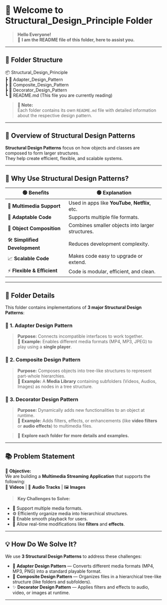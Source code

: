 # 📂 **Welcome to Structural_Design_Principle Folder**

> **Hello Everyone!**  
> 📜 **I am the README file of this folder, here to assist you.**

---

## 📁 **Folder Structure**


📦 Structural_Design_Principle    
 ┣ 📂 Adapter_Design_Pattern     
 ┣ 📂 Composite_Design_Pattern    
 ┣ 📂 Decorator_Design_Pattern    
 ┗ 📄 README.md (This file you are currently reading)


> **📝 Note:**  
> Each folder contains its own `README.md` file with detailed information about the respective design pattern.

---

## 📘 **Overview of Structural Design Patterns**

**Structural Design Patterns** focus on how objects and classes are composed to form larger structures.  
They help create efficient, flexible, and scalable systems.

---

## 🚀 **Why Use Structural Design Patterns?**

| 🟢 **Benefits**             | 🟢 **Explanation**                                 |
|---------------------------|---------------------------------------------------|
| 🎥 **Multimedia Support**   | Used in apps like **YouTube**, **Netflix**, etc.   |
| 🔄 **Adaptable Code**       | Supports multiple file formats.                   |
| 🧩 **Object Composition**    | Combines smaller objects into larger structures.  |
| 🛠️ **Simplified Development**| Reduces development complexity.                  |
| 📈 **Scalable Code**         | Makes code easy to upgrade or extend.             |
| ⚡ **Flexible & Efficient**  | Code is modular, efficient, and clean.            |

---

## 🧩 **Folder Details**

This folder contains implementations of **3 major Structural Design Patterns**:

### 📂 **1. Adapter Design Pattern**
> **Purpose:** Connects incompatible interfaces to work together.  
> 📘 **Example:** Enables different media formats (MP4, MP3, JPEG) to play using a **single player**.

### 📂 **2. Composite Design Pattern**
> **Purpose:** Composes objects into tree-like structures to represent part-whole hierarchies.  
> 📘 **Example:** A **Media Library** containing subfolders (Videos, Audios, Images) as nodes in a tree structure.

### 📂 **3. Decorator Design Pattern**
> **Purpose:** Dynamically adds new functionalities to an object at runtime.  
> 📘 **Example:** Adds filters, effects, or enhancements (like **video filters** or **audio effects**) to multimedia files.

> 📌 **Explore each folder for more details and examples.**

---

## 📚 **Problem Statement**

🎯 **Objective:**  
We are building a **Multimedia Streaming Application** that supports the following:  
🎥 **Videos** | 🎵 **Audio Tracks** | 🖼️ **Images**

> **Key Challenges to Solve:**
- 📂 Support multiple media formats.
- ⚙️ Efficiently organize media into hierarchical structures.
- 🚀 Enable smooth playback for users.
- 🔄 Allow real-time modifications like **filters** and **effects**.

---

## 💡 **How Do We Solve It?**

We use **3 Structural Design Patterns** to address these challenges:

- 📂 **Adapter Design Pattern** — Converts different media formats (MP4, MP3, PNG) into a standard playable format.
- 🌲 **Composite Design Pattern** — Organizes files in a hierarchical tree-like structure (like folders and subfolders).
- ✨ **Decorator Design Pattern** — Applies filters and effects to audio, video, or images at runtime.

---

